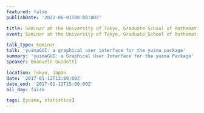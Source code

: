 ```yaml
---
featured: false
publishDate: '2022-06-01T00:00:00Z'

title: Seminar at the University of Tokyo, Graduate School of Mathematical Sciences
event: Seminar at the University of Tokyo, Graduate School of Mathematical Sciences

talk_type: Seminar
talk: 'yuimaGUI: a graphical user interface for the yuima package'
summary: 'yuimaGUI: a Graphical User Interface for the yuima Package'
speaker: Emanuele Guidotti

location: Tokyo, Japan
date: '2017-01-12T13:00:00Z'
date_end: '2017-01-12T15:00:00Z'
all_day: false

tags: [yuima, statistics]
---
```

